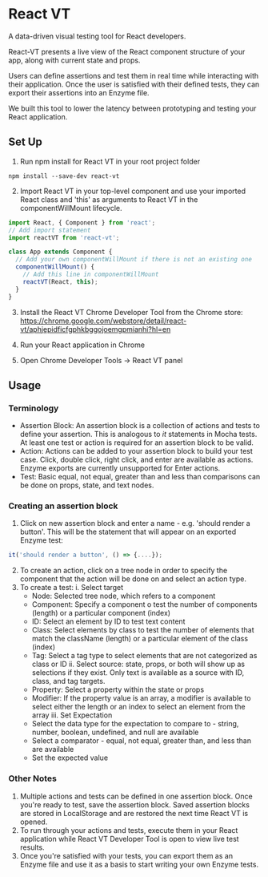 # React VT
A data-driven visual testing tool for React developers. 

React-VT presents a live view of the React component structure of your app, along with current state and props. 

Users can define assertions and test them in real time while interacting with their application. Once the user is satisfied with their defined tests, they can export their assertions into an Enzyme file. 

We built this tool to lower the latency between prototyping and testing your React application.


## Set Up
1. Run npm install for React VT in your root project folder

```
npm install --save-dev react-vt
```

2. Import React VT in your top-level component and use your imported React class and 'this' as arguments to React VT in the componentWillMount lifecycle.
```javascript
import React, { Component } from 'react';
// Add import statement
import reactVT from 'react-vt';

class App extends Component {
  // Add your own componentWillMount if there is not an existing one
  componentWillMount() {
    // Add this line in componentWillMount
    reactVT(React, this);
  }
}
```

3. Install the React VT Chrome Developer Tool from the Chrome store: 
https://chrome.google.com/webstore/detail/react-vt/aphjepidficfgphkbggojoemgpmianhi?hl=en

4. Run your React application in Chrome

5. Open Chrome Developer Tools -> React VT panel

## Usage

### Terminology 
* Assertion Block: An assertion block is a collection of actions and tests to define your assertion. This is analogous to *it* statements in Mocha tests. At least one test or action is required for an assertion block to be valid.
* Action: Actions can be added to your assertion block to build your test case. Click, double click, right click, and enter are available as actions. Enzyme exports are currently unsupported for Enter actions.
* Test: Basic equal, not equal, greater than and less than comparisons can be done on props, state, and text nodes. 

### Creating an assertion block
1. Click on new assertion block and enter a name - e.g. 'should render a button'. This will be the statement that will appear on an exported Enzyme test: 
```javascript
it('should render a button', () => {....});
```
2. To create an action, click on a tree node in order to specify the component that the action will be done on and select an action type.
3. To create a test:
  i. Select target
    * Node: Selected tree node, which refers to a component
    * Component: Specify a component o test the number of components (length) or a particular component (index)
    * ID: Select an element by ID to test text content
    * Class: Select elements by class to test the number of elements that match the className (length) or a particular element of the class (index)
    * Tag: Select a tag type to select elements that are not categorized as class or ID
  ii. Select source: state, props, or both will show up as selections if they exist. Only text is available as a source with ID, class, and tag targets.  
    * Property: Select a property within the state or props
    * Modifier: If the property value is an array, a modifier is available to select either the length or an index to select an element from the array
   iii. Set Expectation
    * Select the data type for the expectation to compare to - string, number, boolean, undefined, and null are available
    * Select a comparator - equal, not equal, greater than, and less than are available
    * Set the expected value
    
### Other Notes
 1. Multiple actions and tests can be defined in one assertion block. Once you're ready to test, save the assertion block. Saved assertion blocks are stored in LocalStorage and are restored the next time React VT is opened.
 2. To run through your actions and tests, execute them in your React application while React VT Developer Tool is open to view live test results.
 3. Once you're satisfied with your tests, you can export them as an Enzyme file and use it as a basis to start writing your own Enzyme tests.

